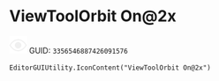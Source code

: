 # ViewToolOrbit On@2x
![](/img/ViewToolOrbit%20On@2x.png)
GUID: `3356546887426091576`
```
EditorGUIUtility.IconContent("ViewToolOrbit On@2x")
```
